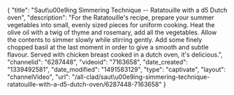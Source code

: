 {
    "title": "Saut\u00e9ing Simmering Technique -- Ratatouille with a d5 Dutch oven",
    "description": "For the Ratatouille's recipe, prepare your summer vegetables into small, evenly sized pieces for uniform cooking. Heat the olive oil with a twig of thyme and rosemary, add all the vegetables. Allow the contents to simmer slowly while stirring gently. Add some finely chopped basil at the last moment in order to give a smooth and subtle flavour. Served with chicken breast cooked in a  dutch oven,  it's delicious.",
    "channelid": "6287448",
    "videoid": "7163658",
    "date_created": "1339492581",
    "date_modified": "1491583129",
    "type": "captivate",
    "layout": "channelVideo",
    "url": "\/all-clad\/saut\u00e9ing-simmering-technique-ratatouille-with-a-d5-dutch-oven\/6287448-7163658"
}